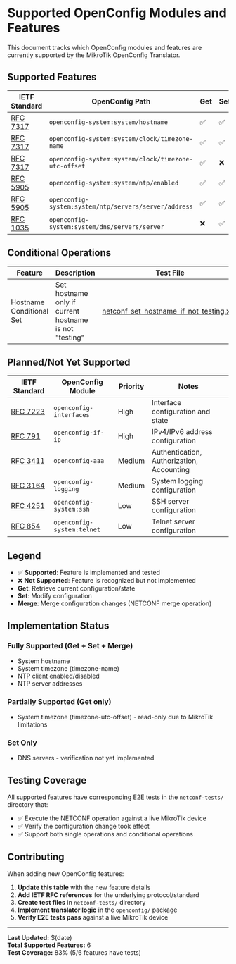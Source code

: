 # Supported OpenConfig Modules and Features

This document tracks which OpenConfig modules and features are currently supported by the MikroTik OpenConfig Translator.

## Supported Features

| IETF Standard | OpenConfig Path | Get | Set | Merge | Test File |
|---------------|-----------------|-----|-----|-------|-----------|
| [RFC 7317](https://datatracker.ietf.org/doc/html/rfc7317) | `openconfig-system:system/hostname` | ✅ | ✅ | ✅ | [set_hostname.xml](netconf-tests/set_hostname.xml) |
| [RFC 7317](https://datatracker.ietf.org/doc/html/rfc7317) | `openconfig-system:system/clock/timezone-name` | ✅ | ✅ | ✅ | [set_timezone.xml](netconf-tests/set_timezone.xml) |
| [RFC 7317](https://datatracker.ietf.org/doc/html/rfc7317) | `openconfig-system:system/clock/timezone-utc-offset` | ✅ | ❌ | ❌ | [get_clock_info.xml](netconf-tests/get_clock_info.xml) |
| [RFC 5905](https://datatracker.ietf.org/doc/html/rfc5905) | `openconfig-system:system/ntp/enabled` | ✅ | ✅ | ✅ | [enable_ntp.xml](netconf-tests/enable_ntp.xml) |
| [RFC 5905](https://datatracker.ietf.org/doc/html/rfc5905) | `openconfig-system:system/ntp/servers/server/address` | ✅ | ✅ | ✅ | [add_ntp_servers.xml](netconf-tests/add_ntp_servers.xml) |
| [RFC 1035](https://datatracker.ietf.org/doc/html/rfc1035) | `openconfig-system:system/dns/servers/server` | ❌ | ✅ | ✅ | *No test yet* |

## Conditional Operations

| Feature | Description | Test File |
|---------|-------------|-----------|
| Hostname Conditional Set | Set hostname only if current hostname is not "testing" | [netconf_set_hostname_if_not_testing.xml](netconf-tests/netconf_set_hostname_if_not_testing.xml) |

## Planned/Not Yet Supported

| IETF Standard | OpenConfig Module | Priority | Notes |
|---------------|-------------------|----------|-------|
| [RFC 7223](https://datatracker.ietf.org/doc/html/rfc7223) | `openconfig-interfaces` | High | Interface configuration and state |
| [RFC 791](https://datatracker.ietf.org/doc/html/rfc791) | `openconfig-if-ip` | High | IPv4/IPv6 address configuration |
| [RFC 3411](https://datatracker.ietf.org/doc/html/rfc3411) | `openconfig-aaa` | Medium | Authentication, Authorization, Accounting |
| [RFC 3164](https://datatracker.ietf.org/doc/html/rfc3164) | `openconfig-logging` | Medium | System logging configuration |
| [RFC 4251](https://datatracker.ietf.org/doc/html/rfc4251) | `openconfig-system:ssh` | Low | SSH server configuration |
| [RFC 854](https://datatracker.ietf.org/doc/html/rfc854) | `openconfig-system:telnet` | Low | Telnet server configuration |

## Legend

- ✅ **Supported**: Feature is implemented and tested
- ❌ **Not Supported**: Feature is recognized but not implemented
- **Get**: Retrieve current configuration/state
- **Set**: Modify configuration 
- **Merge**: Merge configuration changes (NETCONF merge operation)

## Implementation Status

### Fully Supported (Get + Set + Merge)
- System hostname
- System timezone (timezone-name)
- NTP client enabled/disabled
- NTP server addresses

### Partially Supported (Get only)
- System timezone (timezone-utc-offset) - read-only due to MikroTik limitations

### Set Only
- DNS servers - verification not yet implemented

## Testing Coverage

All supported features have corresponding E2E tests in the `netconf-tests/` directory that:
- ✅ Execute the NETCONF operation against a live MikroTik device
- ✅ Verify the configuration change took effect
- ✅ Support both single operations and conditional operations

## Contributing

When adding new OpenConfig features:

1. **Update this table** with the new feature details
2. **Add IETF RFC references** for the underlying protocol/standard
3. **Create test files** in `netconf-tests/` directory
4. **Implement translator logic** in the `openconfig/` package
5. **Verify E2E tests pass** against a live MikroTik device

---

**Last Updated:** $(date)  
**Total Supported Features:** 6  
**Test Coverage:** 83% (5/6 features have tests)
